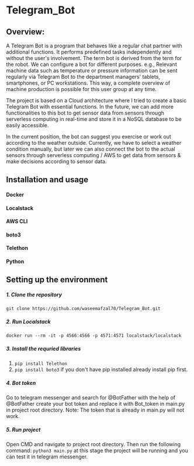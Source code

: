# Telegram_Bot
## Overview:
A Telegram Bot is a program that behaves like a regular chat partner with additional functions. It performs predefined tasks independently and without the user's involvement. The term bot is derived from the term for the robot. We can configure a bot for different purposes. e.g., Relevant machine data such as temperature or pressure information can be sent regularly via Telegram Bot to the department managers' tablets, smartphones, or PC workstations. This way, a complete overview of machine production is possible for this user group at any time.

The project is based on a Cloud architecture where I tried to create a basic Telegram Bot with essential functions. In the future, we can add more functionalities to this bot to get sensor data from sensors through serverless computing in real-time and store it in a NoSQL database to be easily accessible.

In the current position, the bot can suggest you exercise or work out according to the weather outside. Currently, we have to select a weather condition manually, but later we can also connect the bot to the actual sensors through serverless computing / AWS to get data from sensors & make decisions according to sensor data. 

## Installation and usage
#### Docker
#### Localstack
#### AWS CLI
#### boto3
#### Telethon
#### Python

## Setting up the environment
##### 1. Clone the repository 
```git clone https://github.com/waseemafzal70/Telegram_Bot.git```

##### 2. Run Localstack
```docker run --rm -it -p 4566:4566 -p 4571:4571 localstack/localstack```

##### 3. Install the requried libraries
1. ```pip install Telethon```
2. ```pip install boto3```
if you don't have pip installed already install pip first.

##### 4. Bot token
Go to telegram messenger and search for @BotFather with the help of @BotFather create your bot token and replace it with Bot_token in main.py in project root directory.
Note: The token that is already in main.py will not work.

##### 5. Run project
Open CMD and navigate to project root directory. Then run the following command:
```python3 main.py```
at this stage the project will be running and you can test it in telegram messenger.

